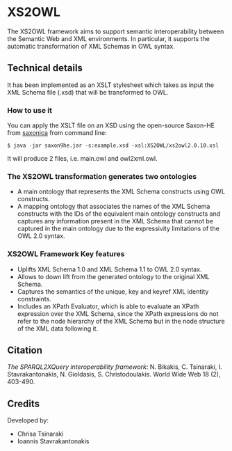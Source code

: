# XS2OWL
The XS2OWL framework aims to support semantic interoperability between the Semantic Web and XML environments. In particular, it supports the automatic transformation of XML Schemas in OWL syntax.

## Technical details
It has been implemented as an XSLT stylesheet which takes as input the XML Schema file (.xsd) that will be transformed to OWL.

### How to use it

You can apply the XSLT file on an XSD using the open-source Saxon-HE from [saxonica](http://www.saxonica.com/products/products.xml) from command line:

``` 
$ java -jar saxon9he.jar -s:example.xsd -xsl:XS2OWL/xs2owl2.0.10.xsl
```
It will produce 2 files, i.e. main.owl and owl2xml.owl.


### The XS2OWL transformation generates two ontologies
* A main ontology that represents the XML Schema constructs using OWL constructs.
* A mapping ontology that associates the names of the XML Schema constructs with the IDs of the equivalent main ontology constructs and captures any information present in the XML Schema that cannot be captured in the main ontology due to the expressivity limitations of the OWL 2.0 syntax.

### XS2OWL Framework Key features
* Uplifts XML Schema 1.0 and XML Schema 1.1 to OWL 2.0 syntax.
* Allows to down lift from the generated ontology to the original XML Schema.
* Captures the semantics of the unique, key and keyref XML identity constraints.
* Includes an XPath Evaluator, which is able to evaluate an XPath expression over the XML Schema, since the XPath expressions do not refer to the node hierarchy of the XML Schema but in the node structure of the XML data following it.

## Citation
*The SPARQL2XQuery interoperability framework*:
N. Bikakis, C. Tsinaraki, I. Stavrakantonakis, N. Gioldasis, S. Christodoulakis. World Wide Web 18 (2), 403-490.

## Credits

Developed by:
* Chrisa Tsinaraki
* Ioannis Stavrakantonakis